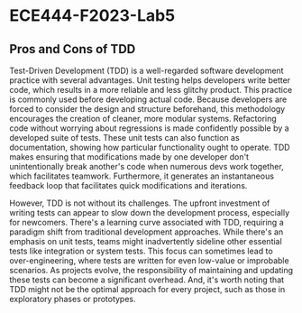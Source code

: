 # ECE444-F2023-Lab5

## Pros and Cons of TDD

Test-Driven Development (TDD) is a well-regarded software development practice with several advantages. Unit testing helps developers write better code, which results in a more reliable and less glitchy product. This practice is commonly used before developing actual code. Because developers are forced to consider the design and structure beforehand, this methodology encourages the creation of cleaner, more modular systems. Refactoring code without worrying about regressions is made confidently possible by a developed suite of tests. These unit tests can also function as documentation, showing how particular functionality ought to operate. TDD makes ensuring that modifications made by one developer don't unintentionally break another's code when numerous devs work together, which facilitates teamwork. Furthermore, it generates an instantaneous feedback loop that facilitates quick modifications and iterations.

However, TDD is not without its challenges. The upfront investment of writing tests can appear to slow down the development process, especially for newcomers. There's a learning curve associated with TDD, requiring a paradigm shift from traditional development approaches. While there's an emphasis on unit tests, teams might inadvertently sideline other essential tests like integration or system tests. This focus can sometimes lead to over-engineering, where tests are written for even low-value or improbable scenarios. As projects evolve, the responsibility of maintaining and updating these tests can become a significant overhead. And, it's worth noting that TDD might not be the optimal approach for every project, such as those in exploratory phases or prototypes.